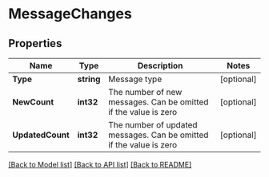 # MessageChanges

## Properties
Name | Type | Description | Notes
------------ | ------------- | ------------- | -------------
**Type** | **string** | Message type | [optional] 
**NewCount** | **int32** | The number of new messages. Can be omitted if the value is zero | [optional] 
**UpdatedCount** | **int32** | The number of updated messages. Can be omitted if the value is zero | [optional] 

[[Back to Model list]](../README.md#documentation-for-models) [[Back to API list]](../README.md#documentation-for-api-endpoints) [[Back to README]](../README.md)


